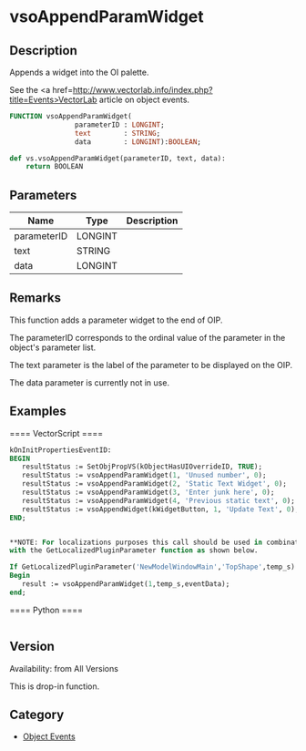 # vsoAppendParamWidget

## Description
Appends a widget into the OI palette.

See the <a href=http://www.vectorlab.info/index.php?title=Events>VectorLab article</a> on object events.

```pascal
FUNCTION vsoAppendParamWidget(
				parameterID : LONGINT;
				text        : STRING;
				data        : LONGINT):BOOLEAN;
```

```python
def vs.vsoAppendParamWidget(parameterID, text, data):
    return BOOLEAN
```

## Parameters
|Name|Type|Description|
|---|---|---|
|parameterID|LONGINT|   |
|text|STRING|   |
|data|LONGINT|   |

## Remarks
This function adds a parameter widget to the end of OIP.

The parameterID corresponds to the ordinal value of the parameter in the object's parameter list.

The text parameter is the label of the parameter to be displayed on the OIP.

The data parameter is currently not in use.

## Examples
==== VectorScript ====
```pascal
kOnInitPropertiesEventID: 
BEGIN
   resultStatus := SetObjPropVS(kObjectHasUIOverrideID, TRUE);
   resultStatus := vsoAppendParamWidget(1, 'Unused number', 0);
   resultStatus := vsoAppendParamWidget(2, 'Static Text Widget', 0);
   resultStatus := vsoAppendParamWidget(3, 'Enter junk here', 0);
   resultStatus := vsoAppendParamWidget(4, 'Previous static text', 0);
   resultStatus := vsoAppendWidget(kWidgetButton, 1, 'Update Text', 0);
END;


**NOTE: For localizations purposes this call should be used in combination 
with the GetLocalizedPluginParameter function as shown below.

If GetLocalizedPluginParameter('NewModelWindowMain','TopShape',temp_s) then
Begin
   result := vsoAppendParamWidget(1,temp_s,eventData);
end;
```
==== Python ====
```python

```

## Version
Availability: from All Versions

This is drop-in function.

## Category
* [Object Events](../Categories/Object%20Events.md)
